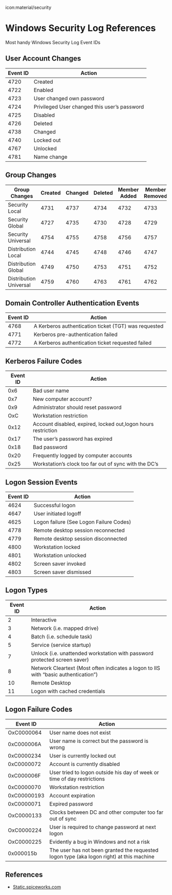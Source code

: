icon:material/security

# Windows Security Log References

Most handy Windows Security Log Event IDs

## User Account Changes

| Event ID | Action                                       |
| -------- | -------------------------------------------- |
| 4720     | Created                                      |
| 4722     | Enabled                                      |
| 4723     | User changed own password                    |
| 4724     | Privileged User changed this user’s password |
| 4725     | Disabled                                     |
| 4726     | Deleted                                      |
| 4738     | Changed                                      |
| 4740     | Locked out                                   |
| 4767     | Unlocked                                     |
| 4781     | Name change                                  |

## Group Changes

| Group Changes          | Created | Changed | Deleted | Member Added | Member Removed |
| ---------------------- | ------- | ------- | ------- | ------------ | -------------- |
| Security Local         | 4731    | 4737    | 4734    | 4732         | 4733           |
| Security Global        | 4727    | 4735    | 4730    | 4728         | 4729           |
| Security Universal     | 4754    | 4755    | 4758    | 4756         | 4757           |
| Distribution Local     | 4744    | 4745    | 4748    | 4746         | 4747           |
| Distribution Global    | 4749    | 4750    | 4753    | 4751         | 4752           |
| Distribution Universal | 4759    | 4760    | 4763    | 4761         | 4762           |

## Domain Controller Authentication Events

| Event ID | Action                                               |
| -------- | ---------------------------------------------------- |
| 4768     | A Kerberos authentication ticket (TGT) was requested |
| 4771     | Kerberos pre-authentication failed                   |
| 4772     | A Kerberos authentication ticket requested failed    |

## Kerberos Failure Codes

| Event ID | Action                                                        |
| -------- | ------------------------------------------------------------- |
| 0x6      | Bad user name                                                 |
| 0x7      | New computer account?                                         |
| 0x9      | Administrator should reset password                           |
| OxC      | Workstation restriction                                       |
| 0x12     | Account disabled, expired, locked out,logon hours restriction |
| 0x17     | The user’s password has expired                               |
| 0x18     | Bad password                                                  |
| 0x20     | Frequently logged by computer accounts                        |
| 0x25     | Workstation’s clock too far out of sync with the DC’s         |

## Logon Session Events

| Event ID | Action                                  |
| -------- | --------------------------------------- |
| 4624     | Successful logon                        |
| 4647     | User initiated logoff                   |
| 4625     | Logon failure (See Logon Failure Codes) |
| 4778     | Remote desktop session reconnected      |
| 4779     | Remote desktop session disconnected     |
| 4800     | Workstation locked                      |
| 4801     | Workstation unlocked                    |
| 4802     | Screen saver invoked                    |
| 4803     | Screen saver dismissed                  |

## Logon Types

| Event ID | Action                                                                              |
| -------- | ----------------------------------------------------------------------------------- |
| 2        | Interactive                                                                         |
| 3        | Network (i.e. mapped drive)                                                         |
| 4        | Batch (i.e. schedule task)                                                          |
| 5        | Service (service startup)                                                           |
| 7        | Unlock (i.e. unattended workstation with password protected screen saver)           |
| 8        | Network Cleartext (Most often indicates a logon to IIS with “basic authentication”) |
| 10       | Remote Desktop                                                                      |
| 11       | Logon with cached credentials                                                       |

## Logon Failure Codes

| Event ID    | Action                                                                                   |
| ----------- | ---------------------------------------------------------------------------------------- |
| OxC0000064  | User name does not exist                                                                 |
| 0xC000006A  | User name is correct but the password is wrong                                           |
| 0xC0000234  | User is currently locked out                                                             |
| 0xC0000072  | Account is currently disabled                                                            |
| 0xC000006F  | User tried to logon outside his day of week or time of day restrictions                  |
| 0xC0000070  | Workstation restriction                                                                  |
| 0xC00000193 | Account expiration                                                                       |
| 0xC0000071  | Expired password                                                                         |
| OxC0000133  | Clocks between DC and other computer too far out of sync                                 |
| OxC0000224  | User is required to change password at next logon                                        |
| OxC0000225  | Evidently a bug in Windows and not a risk                                                |
| 0x000015b   | The user has not been granted the requested logon type (aka logon right) at this machine |

## References

- [Static.spiceworks.com](https://static.spiceworks.com/attachments/post/0014/9751/quickref.pdf)
